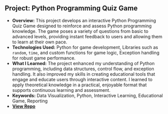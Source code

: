## Project: Python Programming Quiz Game
- **Overview:** This project develops an interactive Python Programming Quiz Game designed to reinforce and assess Python programming knowledge. The game poses a variety of questions from basic to advanced levels, providing instant feedback to users and allowing them to learn at their own pace.
- **Technologies Used:** Python for game development, Libraries such as `random`, `time`, and custom functions for game logic, Exception handling for robust game performance.
- **What I Learned:** The project enhanced my understanding of Python programming, including data structures, control flow, and exception handling. It also improved my skills in creating educational tools that engage and educate users through interactive content. I learned to apply theoretical knowledge in a practical, enjoyable format that supports continuous learning and assessment.
- **Keywords:** Data Visualization, Python, Interactive Learning, Educational Game, Reporting
- [**View Repo**](https://github.com/yourusername/python-programming-quiz-game)
